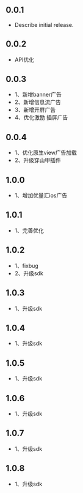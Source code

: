 ## 0.0.1

* Describe initial release.

## 0.0.2

* API优化

## 0.0.3

* 1、新增banner广告
*  2、新增信息流广告
*  3、新增开屏广告
* 4、优化激励 插屏广告

## 0.0.4 

* 1、优化原生view广告加载
* 2、升级穿山甲插件

## 1.0.0

* 1、增加优量汇ios广告

## 1.0.1

* 1、完善优化

## 1.0.2

* 1、fixbug
* 2、升级sdk


## 1.0.3

* 1、升级sdk

## 1.0.4

* 1、升级sdk

## 1.0.5

* 1、升级sdk

## 1.0.6

* 1、升级sdk

## 1.0.7

* 1、升级sdk

## 1.0.8

* 1、升级sdk
